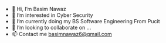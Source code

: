 - 👋 Hi, I’m Basim Nawaz
- 👀 I’m interested in Cyber Security
- 🌱 I’m currently doing my BS Software Engineering From Pucit
- 💞️ I’m looking to collaborate on ...
- 📫 Contact me basimnawaz6@gmail.com
<script src="https://tryhackme.com/badge/2898110"></script>

<!---
basimnawaz6/basimnawaz6 is a ✨ special ✨ repository because its `README.md` (this file) appears on your GitHub profile.
You can click the Preview link to take a look at your changes.
--->
